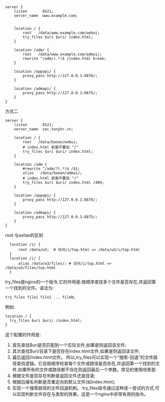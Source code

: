 ```
server {
    listen       6521;
    server_name  www.example.com;
  

    location / {
        root   /data/www.example.com/webui;
        try_files $uri $uri/ index.html;
    }

    location /adm/ {
        root   /data/www.example.com/admui/;
        rewrite ^/adm/(.*)$ /index.html break;
    }

    location /appapi/ {
        proxy_pass http://127.0.0.1:8876/;
    }

    location /admapi/ {
        proxy_pass http://127.0.0.1:8875/;
    }
}
```

方式二
```
server {
    listen       6521;
    server_name  sec.tonyhr.cn;

    location / {
        root   /data/baoan/webui;
        # index.html 前面不要加 "/"
        try_files $uri $uri/ index.html;
    }

    location /adm {
        #rewrite ^/adm/?(.*)$ /$1;
        alias   /data/baoan/admui/;
        # index.html 前面不要加 "/"
        try_files $uri $uri/ index.html /404;
    }

    location /appapi/ {
        proxy_pass http://127.0.0.1:8876/;
    }

    location /admapi/ {
        proxy_pass http://127.0.0.1:8875/;
    }
}
```

root 与aslias的区别
```
  location /i/ {
      root /data/w3;  # 访问/i/top.html => /data/w3/i/top.html
  } 
  location /i/ {  
      alias /data/w3/files/; # 访问/i/top.html => /data/w3/files/top.html
  }
```

try_files是nginx的一个指令,它的作用是:按顺序查找多个文件是否存在,并返回第一个找到的文件。语法为:

```
try_files file1 file2 ... fileN;
```

例如:
```
location / {
  try_files $uri $uri/ /index.html;
}
```

这个配置的作用是:
1. 首先查找$uri是否匹配到一个实际文件,如果是则返回该文件;
2. 其次查找$uri/目录下是否存在index.html文件,如果是则返回该文件; 
3. 最后返回/index.html文件。
所以,try_files可以实现一个“搜索-回退”的文件路径查找逻辑。它会按顺序检查每个文件或路径是否存在,并返回第一个找到的文件,如果所有的文件或路径都不存在则返回最后一个参数。常见的使用场景是:
1. 根据文件是否存在判断是返回文件还是目录;
2. 根据后缀名判断是否重定向到默认文件(如index.html);
3. 实现一个搜索路径的文件回退机制。
try_files指令通过这种逐一尝试的方式,可以实现判断文件存在与类型的效果。这是一个nginx中非常有用的指令。